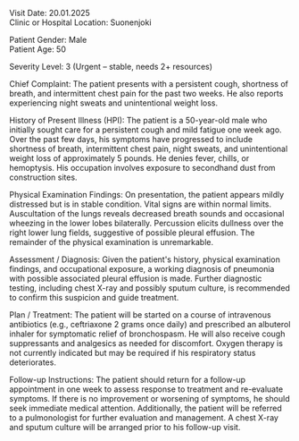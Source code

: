 Visit Date: 20.01.2025  
Clinic or Hospital Location: Suonenjoki  

Patient Gender: Male  
Patient Age: 50  

Severity Level: 3 (Urgent – stable, needs 2+ resources)

Chief Complaint: The patient presents with a persistent cough, shortness of breath, and intermittent chest pain for the past two weeks. He also reports experiencing night sweats and unintentional weight loss.

History of Present Illness (HPI): The patient is a 50-year-old male who initially sought care for a persistent cough and mild fatigue one week ago. Over the past few days, his symptoms have progressed to include shortness of breath, intermittent chest pain, night sweats, and unintentional weight loss of approximately 5 pounds. He denies fever, chills, or hemoptysis. His occupation involves exposure to secondhand dust from construction sites.

Physical Examination Findings: On presentation, the patient appears mildly distressed but is in stable condition. Vital signs are within normal limits. Auscultation of the lungs reveals decreased breath sounds and occasional wheezing in the lower lobes bilaterally. Percussion elicits dullness over the right lower lung fields, suggestive of possible pleural effusion. The remainder of the physical examination is unremarkable.

Assessment / Diagnosis: Given the patient's history, physical examination findings, and occupational exposure, a working diagnosis of pneumonia with possible associated pleural effusion is made. Further diagnostic testing, including chest X-ray and possibly sputum culture, is recommended to confirm this suspicion and guide treatment.

Plan / Treatment: The patient will be started on a course of intravenous antibiotics (e.g., ceftriaxone 2 grams once daily) and prescribed an albuterol inhaler for symptomatic relief of bronchospasm. He will also receive cough suppressants and analgesics as needed for discomfort. Oxygen therapy is not currently indicated but may be required if his respiratory status deteriorates.

Follow-up Instructions: The patient should return for a follow-up appointment in one week to assess response to treatment and re-evaluate symptoms. If there is no improvement or worsening of symptoms, he should seek immediate medical attention. Additionally, the patient will be referred to a pulmonologist for further evaluation and management. A chest X-ray and sputum culture will be arranged prior to his follow-up visit.